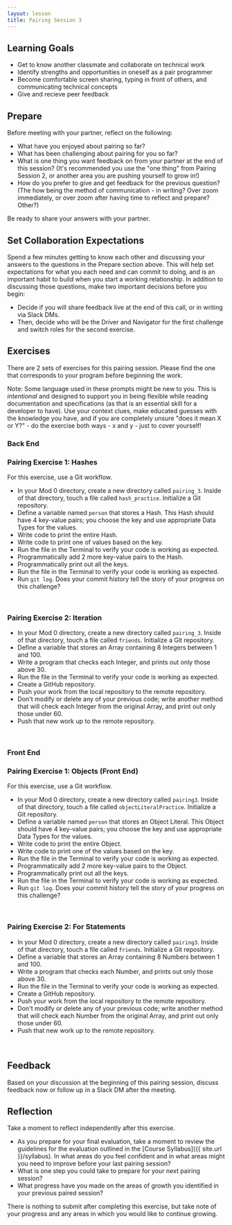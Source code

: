 ```yaml
---
layout: lesson
title: Pairing Session 3
---
```


## Learning Goals

- Get to know another classmate and collaborate on technical work
- Identify strengths and opportunities in oneself as a pair programmer
- Become comfortable screen sharing, typing in front of others, and communicating technical concepts
- Give and recieve peer feedback

## Prepare

Before meeting with your partner, reflect on the following:
- What have you enjoyed about pairing so far?
- What has been challenging about pairing for you so far?
- What is one thing you want feedback on from your partner at the end of this session? (It's recommended you use the "one thing" from Pairing Session 2, or another area you are pushing yourself to grow in!)
- How do you prefer to give and get feedback for the previous question? (The how being the method of communication - in writing? Over zoom immediately, or over zoom after having time to reflect and prepare? Other?)

Be ready to share your answers with your partner.

## Set Collaboration Expectations

Spend a few minutes getting to know each other and discussing your answers to the questions in the Prepare section above. This will help set expectations for what you each need and can commit to doing, and is an important habit to build when you start a working relationship. In addition to discussing those questions, make two important decisions before you begin: 
- Decide if you will share feedback live at the end of this call, or in writing via Slack DMs.
- Then, decide who will be the Driver and Navigator for the first challenge and switch roles for the second exercise.

## Exercises

There are 2 sets of exercises for this pairing session. Please find the one that corresponds to your program before beginning the work.

Note: Some language used in these prompts might be new to you. This is _intentional_ and designed to support you in being flexible while reading documentation and specifications (as that is an essential skill for a developer to have). Use your context clues, make educated guesses with the knowledge you have, and if you are completely unsure "does it mean X or Y?" - do the exercise both ways - x and y - just to cover yourself!

### Back End

<div class="s-card">
  <h3>Pairing Exercise 1: Hashes</h3>
  <p>For this exercise, use a Git workflow.</p>
  <ul>
    <li>In your Mod 0 directory, create a new directory called <code>pairing_3</code>. Inside of that directory, touch a file called <code>hash_practice</code>. Initialize a Git repository.</li>
    <li>Define a variable named <code>person</code> that stores a Hash. This Hash should have 4 key-value pairs; you choose the key and use appropriate Data Types for the values.</li>
    <li>Write code to print the entire Hash.</li>
    <li>Write code to print one of values based on the key.</li>
    <li>Run the file in the Terminal to verify your code is working as expected.</li>
    <li>Programmatically add 2 more key-value pairs to the Hash.</li>
    <li>Programmatically print out all the keys.</li>
    <li>Run the file in the Terminal to verify your code is working as expected.</li>
    <li>Run <code>git log</code>. Does your commit history tell the story of your progress on this challenge?</li>
  </ul>
</div>
<br>

<div class="s-card">
  <h3>Pairing Exercise 2: Iteration</h3>
  <ul>
    <li>In your Mod 0 directory, create a new directory called <code>pairing_3</code>. Inside of that directory, touch a file called <code>friends</code>. Initialize a Git repository.</li>
    <li>Define a variable that stores an Array containing 8 Integers between 1 and 100.</li>
    <li>Write a program that checks each Integer, and prints out only those above 30.</li>
    <li>Run the file in the Terminal to verify your code is working as expected.</li>
    <li>Create a GitHub repository.</li>
    <li>Push your work from the local repository to the remote repository.</li>
    <li>Don't modify or delete any of your previous code; write another method that will check each Integer from the original Array, and print out only those under 60.</li>
    <li>Push that new work up to the remote repository.</li>
  </ul>
</div>
<br>

### Front End 

<div class="s-card">
  <h3>Pairing Exercise 1: Objects (Front End)</h3>
  <p>For this exercise, use a Git workflow.</p>
  <ul>
    <li>In your Mod 0 directory, create a new directory called <code>pairing3</code>. Inside of that directory, touch a file called <code>objectLiteralPractice</code>. Initialize a Git repository.</li>
    <li>Define a variable named <code>person</code> that stores an Object Literal. This Object should have 4 key-value pairs; you choose the key and use appropriate Data Types for the values.</li>
    <li>Write code to print the entire Object.</li>
    <li>Write code to print one of the values based on the key.</li>
    <li>Run the file in the Terminal to verify your code is working as expected.</li>
    <li>Programmatically add 2 more key-value pairs to the Object.</li>
    <li>Programmatically print out all the keys.</li>
    <li>Run the file in the Terminal to verify your code is working as expected.</li>
    <li>Run <code>git log</code>. Does your commit history tell the story of your progress on this challenge?</li>
  </ul>
</div>
<br>

<div class="s-card">
  <h3>Pairing Exercise 2: For Statements</h3>
  <ul>
    <li>In your Mod 0 directory, create a new directory called <code>pairing3</code>. Inside of that directory, touch a file called <code>friends</code>. Initialize a Git repository.</li>
    <li>Define a variable that stores an Array containing 8 Numbers between 1 and 100.</li>
    <li>Write a program that checks each Number, and prints out only those above 30.</li>
    <li>Run the file in the Terminal to verify your code is working as expected.</li>
    <li>Create a GitHub repository.</li>
    <li>Push your work from the local repository to the remote repository.</li>
    <li>Don't modify or delete any of your previous code; write another method that will check each Number from the original Array, and print out only those under 60.</li>
    <li>Push that new work up to the remote repository.</li>
  </ul>
</div>
<br>

## Feedback

Based on your discussion at the beginning of this pairing session, discuss feedback now or follow up in a Slack DM after the meeting.

## Reflection

Take a moment to reflect independently after this exercise.
- As you prepare for your final evaluation, take a moment to review the guidelines for the evaluation outlined in the [Course Syllabus]({{ site.url }}/syllabus). In what areas do you feel confident and in what areas might you need to improve before your last pairing session?
- What is one step you could take to prepare for your next pairing session?
- What progress have you made on the areas of growth you identified in your previous paired session?

There is nothing to submit after completing this exercise, but take note of your progress and any areas in which you would like to continue growing.

<br><br><br><br><br>